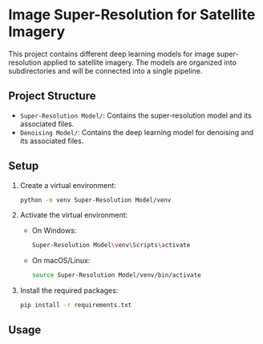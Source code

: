 # Image Super-Resolution for Satellite Imagery

This project contains different deep learning models for image super-resolution applied to satellite imagery. The models are organized into subdirectories and will be connected into a single pipeline.

## Project Structure

- `Super-Resolution Model/`: Contains the super-resolution model and its associated files.
- `Denoising Model/`: Contains the deep learning model for denoising and its associated files.

## Setup

1. Create a virtual environment:
    ```sh
    python -m venv Super-Resolution Model/venv
    ```

2. Activate the virtual environment:
    - On Windows:
        ```sh
        Super-Resolution Model\venv\Scripts\activate
        ```
    - On macOS/Linux:
        ```sh
        source Super-Resolution Model/venv/bin/activate
        ```

3. Install the required packages:
    ```sh
    pip install -r requirements.txt
    ```

## Usage
